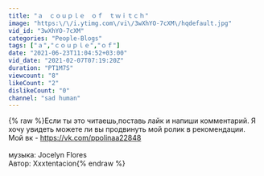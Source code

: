 ```yaml
---
title: "ａ　ｃｏｕｐｌｅ　ｏｆ　ｔｗｉｔｃｈ"
image: "https:\/\/i.ytimg.com\/vi\/3wXhYO-7cXM\/hqdefault.jpg"
vid_id: "3wXhYO-7cXM"
categories: "People-Blogs"
tags: ["ａ","ｃｏｕｐｌｅ","ｏｆ"]
date: "2021-06-23T11:04:52+03:00"
vid_date: "2021-02-07T07:19:20Z"
duration: "PT1M7S"
viewcount: "8"
likeCount: "2"
dislikeCount: "0"
channel: "sad human"
---
```

{% raw %}Если ты это читаешь,поставь лайк и напиши комментарий. Я хочу увидеть можете ли вы продвинуть мой ролик в рекомендации.<br />Мой вк - <a rel="nofollow" target="blank" href="https://vk.com/ppolinaa22848​">https://vk.com/ppolinaa22848​</a><br /><br />музыка: Jocelyn Flores<br />Автор: Xxxtentacion{% endraw %}
